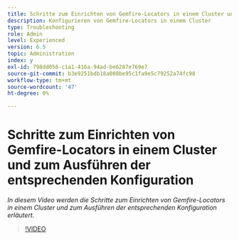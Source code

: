 ```yaml
---
title: Schritte zum Einrichten von Gemfire-Locators in einem Cluster und zum Ausführen der entsprechenden Konfiguration
description: Konfigurieren von Gemfire-Locators in einem Cluster
type: Troubleshooting
role: Admin
level: Experienced
version: 6.5
topic: Administration
index: y
exl-id: 798dd056-c1a1-416a-94ad-be6287e769e7
source-git-commit: b3e9251bdb18a008be95c1fa9e5c79252a74fc98
workflow-type: tm+mt
source-wordcount: '47'
ht-degree: 0%

---
```


# Schritte zum Einrichten von Gemfire-Locators in einem Cluster und zum Ausführen der entsprechenden Konfiguration

*In diesem Video werden die Schritte zum Einrichten von Gemfire-Locators in einem Cluster und zum Ausführen der entsprechenden Konfiguration erläutert.*

>[!VIDEO](https://video.tv.adobe.com/v/335544?quality=12&learn=on)
